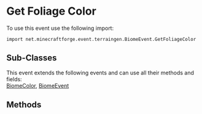 # Get Foliage Color

To use this event use the following import:
```groovy:no-line-numbers
import net.minecraftforge.event.terraingen.BiomeEvent.GetFoliageColor
```

## Sub-Classes
This event extends the following events and can use all their methods and fields: <br>
[BiomeColor](index.md), [BiomeEvent](index.md)

## Methods
